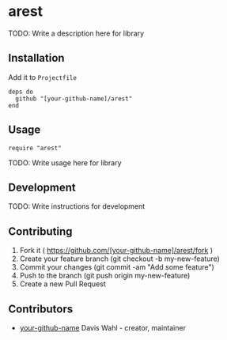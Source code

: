 # arest

TODO: Write a description here for library

## Installation

Add it to `Projectfile`

```crystal
deps do
  github "[your-github-name]/arest"
end
```

## Usage

```crystal
require "arest"
```

TODO: Write usage here for library

## Development

TODO: Write instructions for development

## Contributing

1. Fork it ( https://github.com/[your-github-name]/arest/fork )
2. Create your feature branch (git checkout -b my-new-feature)
3. Commit your changes (git commit -am "Add some feature")
4. Push to the branch (git push origin my-new-feature)
5. Create a new Pull Request

## Contributors

- [your-github-name](https://github.com/[your-github-name]) Davis Wahl - creator, maintainer
